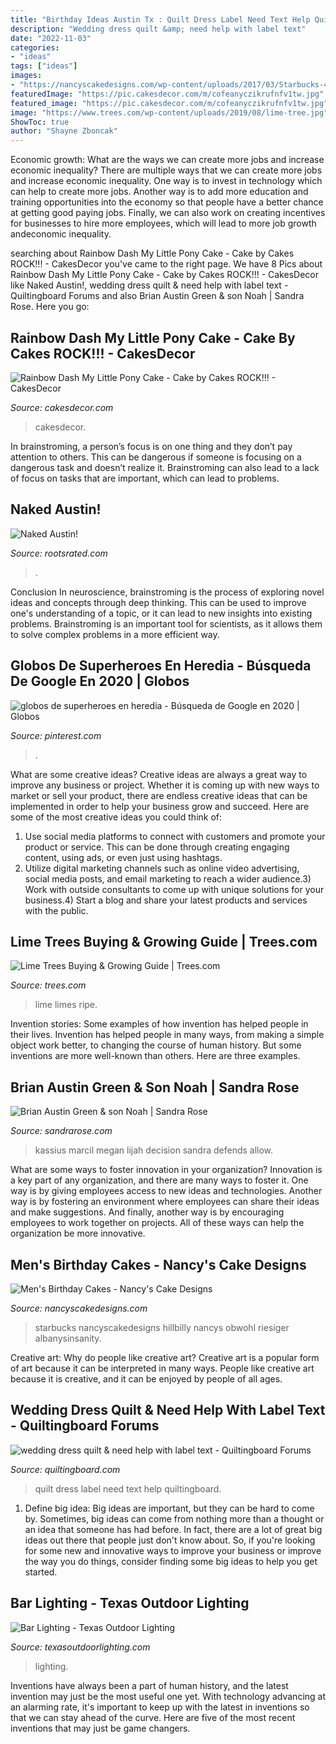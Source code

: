 ```yaml
---
title: "Birthday Ideas Austin Tx : Quilt Dress Label Need Text Help Quiltingboard"
description: "Wedding dress quilt &amp; need help with label text"
date: "2022-11-03"
categories:
- "ideas"
tags: ["ideas"]
images:
- "https://nancyscakedesigns.com/wp-content/uploads/2017/03/Starbucks-400x600.jpg"
featuredImage: "https://pic.cakesdecor.com/m/cofeanyczikrufnfv1tw.jpg"
featured_image: "https://pic.cakesdecor.com/m/cofeanyczikrufnfv1tw.jpg"
image: "https://www.trees.com/wp-content/uploads/2019/08/lime-tree.jpg"
ShowToc: true
author: "Shayne Zboncak"
---
```



Economic growth: What are the ways we can create more jobs and increase economic inequality?
There are multiple ways that we can create more jobs and increase economic inequality. One way is to invest in technology which can help to create more jobs. Another way is to add more education and training opportunities into the economy so that people have a better chance at getting good paying jobs. Finally, we can also work on creating incentives for businesses to hire more employees, which will lead to more job growth andeconomic inequality.

	

		
searching about Rainbow Dash My Little Pony Cake - Cake by Cakes ROCK!!! - CakesDecor you've came to the right page. We have 8 Pics about Rainbow Dash My Little Pony Cake - Cake by Cakes ROCK!!! - CakesDecor like Naked Austin!, wedding dress quilt &amp; need help with label text - Quiltingboard Forums and also Brian Austin Green &amp; son Noah | Sandra Rose. Here you go:
		
    
## Rainbow Dash My Little Pony Cake - Cake By Cakes ROCK!!! - CakesDecor

<img loading=lazy src="https://pic.cakesdecor.com/m/cofeanyczikrufnfv1tw.jpg" onerror="this.onerror=null;this.src='https://tse1.mm.bing.net/th?id=OIP.1A1s1obMOuSBZPyUnZFv0QHaLl&amp;pid=15.1';" alt="Rainbow Dash My Little Pony Cake - Cake by Cakes ROCK!!! - CakesDecor">

_Source: cakesdecor.com_

>cakesdecor. 

	

In brainstroming, a person’s focus is on one thing and they don’t pay attention to others. This can be dangerous if someone is focusing on a dangerous task and doesn’t realize it. Brainstroming can also lead to a lack of focus on tasks that are important, which can lead to problems.

    
## Naked Austin!

<img loading=lazy src="https://static.rootsrated.com/image/upload/s--FDJHCCkm--/t_rr_large_cinema/fzaa5eb4kps4wblxx8bj.jpg" onerror="this.onerror=null;this.src='https://tse2.mm.bing.net/th?id=OIP.1pL5FjbdVTjaBLkVgZCPZAHaEK&amp;pid=15.1';" alt="Naked Austin!">

_Source: rootsrated.com_

>. 

	

Conclusion
In neuroscience, brainstroming is the process of exploring novel ideas and concepts through deep thinking. This can be used to improve one's understanding of a topic, or it can lead to new insights into existing problems. Brainstroming is an important tool for scientists, as it allows them to solve complex problems in a more efficient way.

    
## Globos De Superheroes En Heredia - Búsqueda De Google En 2020 | Globos

<img loading=lazy src="https://i.pinimg.com/736x/f6/95/4f/f6954f901a1565db92e5095867b10cf9.jpg" onerror="this.onerror=null;this.src='https://tse4.mm.bing.net/th?id=OIP.K39YIGUdw3bqBU5uTTROCwHaJ4&amp;pid=15.1';" alt="globos de superheroes en heredia - Búsqueda de Google en 2020 | Globos">

_Source: pinterest.com_

>. 

	

What are some creative ideas?
Creative ideas are always a great way to improve any business or project. Whether it is coming up with new ways to market or sell your product, there are endless creative ideas that can be implemented in order to help your business grow and succeed. Here are some of the most creative ideas you could think of:
1) Use social media platforms to connect with customers and promote your product or service. This can be done through creating engaging content, using ads, or even just using hashtags.
2) Utilize digital marketing channels such as online video advertising, social media posts, and email marketing to reach a wider audience.3) Work with outside consultants to come up with unique solutions for your business.4) Start a blog and share your latest products and services with the public.

    
## Lime Trees Buying &amp; Growing Guide | Trees.com

<img loading=lazy src="https://www.trees.com/wp-content/uploads/2019/08/lime-tree.jpg" onerror="this.onerror=null;this.src='https://tse2.mm.bing.net/th?id=OIP.mOgy5PCURBSXkj0gPWdAPAHaE7&amp;pid=15.1';" alt="Lime Trees Buying &amp; Growing Guide | Trees.com">

_Source: trees.com_

>lime limes ripe. 

	

Invention stories: Some examples of how invention has helped people in their lives.
Invention has helped people in many ways, from making a simple object work better, to changing the course of human history. But some inventions are more well-known than others. Here are three examples.

    
## Brian Austin Green &amp; Son Noah | Sandra Rose

<img loading=lazy src="https://sandrarose.com/wp-content/uploads/2017/09/Brian-Austin-Green-son-Noah-in-dress-BG.jpg" onerror="this.onerror=null;this.src='https://tse4.mm.bing.net/th?id=OIP.UXY4_d3XHteUyR764HBlMwHaKQ&amp;pid=15.1';" alt="Brian Austin Green &amp; son Noah | Sandra Rose">

_Source: sandrarose.com_

>kassius marcil megan lijah decision sandra defends allow. 

	

What are some ways to foster innovation in your organization?
Innovation is a key part of any organization, and there are many ways to foster it. One way is by giving employees access to new ideas and technologies. Another way is by fostering an environment where employees can share their ideas and make suggestions. And finally, another way is by encouraging employees to work together on projects. All of these ways can help the organization be more innovative.

    
## Men&#039;s Birthday Cakes - Nancy&#039;s Cake Designs

<img loading=lazy src="https://nancyscakedesigns.com/wp-content/uploads/2017/03/Starbucks-400x600.jpg" onerror="this.onerror=null;this.src='https://tse3.mm.bing.net/th?id=OIP.AkkEaMsnkFIZTZEnhQsWKgAAAA&amp;pid=15.1';" alt="Men&#039;s Birthday Cakes - Nancy&#039;s Cake Designs">

_Source: nancyscakedesigns.com_

>starbucks nancyscakedesigns hillbilly nancys obwohl riesiger albanysinsanity. 

	

Creative art: Why do people like creative art?
Creative art is a popular form of art because it can be interpreted in many ways. People like creative art because it is creative, and it can be enjoyed by people of all ages.

    
## Wedding Dress Quilt &amp; Need Help With Label Text - Quiltingboard Forums

<img loading=lazy src="https://www.quiltingboard.com/attachments/main-f1/509561d1423587808-quilt.jpg" onerror="this.onerror=null;this.src='https://tse3.mm.bing.net/th?id=OIP.LUbLscyB1TzKmn2tLqqG9QHaJ6&amp;pid=15.1';" alt="wedding dress quilt &amp; need help with label text - Quiltingboard Forums">

_Source: quiltingboard.com_

>quilt dress label need text help quiltingboard. 

	

1. Define big idea:
Big ideas are important, but they can be hard to come by. Sometimes, big ideas can come from nothing more than a thought or an idea that someone has had before. In fact, there are a lot of great big ideas out there that people just don't know about. So, if you're looking for some new and innovative ways to improve your business or improve the way you do things, consider finding some big ideas to help you get started.

    
## Bar Lighting - Texas Outdoor Lighting

<img loading=lazy src="https://texasoutdoorlighting.com/wp-content/uploads/2016/09/Cindy-V-bar-678x1024.jpg" onerror="this.onerror=null;this.src='https://tse3.mm.bing.net/th?id=OIP.iCDZ-3O5uWONtgs_PdQcswHaLL&amp;pid=15.1';" alt="Bar Lighting - Texas Outdoor Lighting">

_Source: texasoutdoorlighting.com_

>lighting. 

	

Inventions have always been a part of human history, and the latest invention may just be the most useful one yet. With technology advancing at an alarming rate, it's important to keep up with the latest in inventions so that we can stay ahead of the curve. Here are five of the most recent inventions that may just be game changers.

